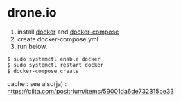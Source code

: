 # drone.io

1. install [docker](https://docs.docker.com/engine/installation/linux/ubuntu/#os-requirements) and [docker-compose](https://docs.docker.com/compose/install/)
1. create docker-compose.yml
1. run below.

```
$ sudo systemctl enable docker
$ sudo systemctl restart docker
$ docker-compose create
```

cache : see also(ja) : https://qiita.com/positrium/items/59001da6de732315be33

